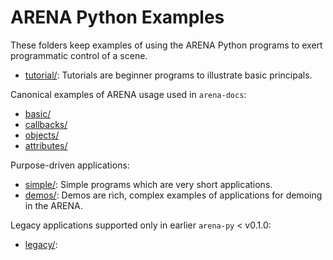# ARENA Python Examples

These folders keep examples of using the ARENA Python programs to exert programmatic control of a scene.

- [tutorial/](tutorial/): Tutorials are beginner programs to illustrate basic principals.

Canonical examples of ARENA usage used in `arena-docs`:

- [basic/](basic/)
- [callbacks/](callbacks/)
- [objects/](objects/)
- [attributes/](attributes/)

Purpose-driven applications:

- [simple/](simple/): Simple programs which are very short applications.
- [demos/](demos/): Demos are rich, complex examples of applications for demoing in the ARENA.

Legacy applications supported only in earlier `arena-py` < v0.1.0:

- [legacy/](legacy/):
